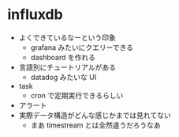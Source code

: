 # influxdb

- よくできているなーという印象
  - grafana みたいにクエリーできる
  - dashboard を作れる
- 言語別にチュートリアルがある
  - datadog みたいな UI
- task
  - cron で定期実行できるらしい
- アラート
- 実際データ構造がどんな感じかまでは見れてない
  - まあ timestream とは全然違うだろうなあ
